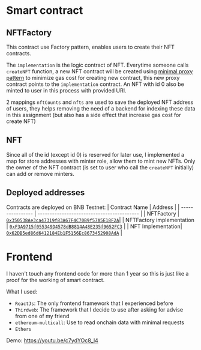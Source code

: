 # Smart contract

## NFTFactory

This contract use Factory pattern, enables users to create their NFT contracts.

The `implementation` is the logic contract of NFT. Everytime someone calls `createNFT` function, a new NFT contract will be created using [minimal proxy pattern](https://eips.ethereum.org/EIPS/eip-1167) to minimize gas cost for creating new contract, this new proxy contract points to the `implementation` contract. An NFT with id 0 also be minted to user in this process with provided URI.

2 mappings `nftCounts` and `nfts` are used to save the deployed NFT address of users, they helps removing the need of a backend for indexing these data in this assignment (but also has a side effect that increase gas cost for create NFT)

## NFT

Since all of the id (except id 0) is reserved for later use, I implemented a map for store addresses with minter role, allow them to mint new NFTs. Only the owner of the NFT contract (is set to user who call the `createNFT` initially) can add or remove minters.

## Deployed addresses

Contracts are deployed on BNB Testnet:
| Contract Name | Address |
| ---------------- | ------------------------------------------ |
| NFTFactory | [`0x350538Ae3ca47319f83A67F4C70B9f57A5E18F2A`](https://testnet.bscscan.com/address/0x350538Ae3ca47319f83A67F4C70B9f57A5E18F2A#code)|
| NFTFactory implementation | [`0xF3A9715f055349D4578dB8814A48E235f9652FC3`](https://testnet.bscscan.com/address/0xF3A9715f055349D4578dB8814A48E235f9652FC3#code) |
| NFT Implementation| [`0x62DB5ed86d6412184Eb1F5156Ec8673452908AdA`](https://testnet.bscscan.com/address/0x62DB5ed86d6412184Eb1F5156Ec8673452908AdA#code) |

# Frontend

I haven't touch any frontend code for more than 1 year so this is just like a proof for the working of smart contract.

What I used:

-   `ReactJs`: The only frontend framework that I experienced before
-   `Thirdweb`: The framework that I decide to use after asking for advise from one of my friend
-   `ethereum-multicall`: Use to read onchain data with minimal requests
-   `Ethers`

Demo: https://youtu.be/c7ydYOc8_l4
